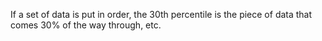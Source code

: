If a set of data is put in order, the 30th percentile is the piece of
data that comes 30% of the way through, etc.
